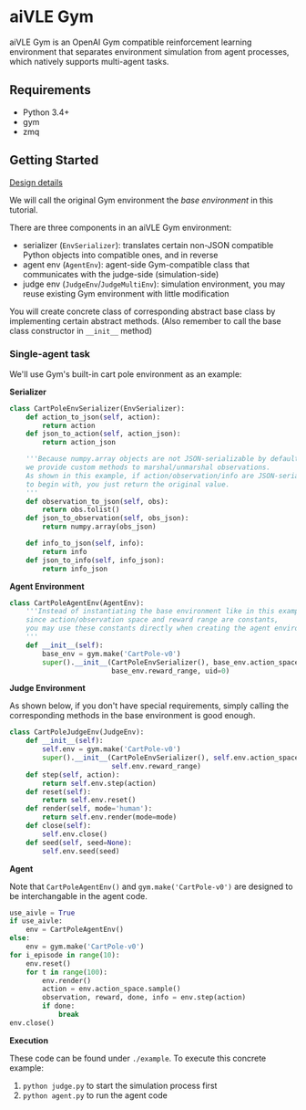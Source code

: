 # aiVLE Gym

aiVLE Gym is an OpenAI Gym compatible reinforcement learning environment that separates environment simulation from
agent processes, which natively supports multi-agent tasks.

## Requirements

- Python 3.4+
- gym
- zmq

## Getting Started

[Design details](https://pvzuww1vqx.larksuite.com/docs/docusSYdnLXZBojin39b8DGzKMT)

We will call the original Gym environment the *base environment* in this tutorial.

There are three components in an aiVLE Gym environment:
- serializer (`EnvSerializer`): translates certain non-JSON compatible Python objects into compatible ones, and in reverse
- agent env (`AgentEnv`): agent-side Gym-compatible class that communicates with the judge-side (simulation-side)
- judge env (`JudgeEnv`/`JudgeMultiEnv`): simulation environment, you may reuse existing Gym environment with little modification

You will create concrete class of corresponding abstract base class by implementing certain abstract methods. (Also
remember to call the base class constructor in `__init__` method)

### Single-agent task

We'll use Gym's built-in cart pole environment as an example:

**Serializer**
```python
class CartPoleEnvSerializer(EnvSerializer):
    def action_to_json(self, action):
        return action
    def json_to_action(self, action_json):
        return action_json

    '''Because numpy.array objects are not JSON-serializable by default,
    we provide custom methods to marshal/unmarshal observations.
    As shown in this example, if action/observation/info are JSON-serializable
    to begin with, you just return the original value.
    '''
    def observation_to_json(self, obs):
        return obs.tolist()
    def json_to_observation(self, obs_json):
        return numpy.array(obs_json)

    def info_to_json(self, info):
        return info
    def json_to_info(self, info_json):
        return info_json
```

**Agent Environment**
```python
class CartPoleAgentEnv(AgentEnv):
    '''Instead of instantiating the base environment like in this example,
    since action/observation space and reward range are constants,
    you may use these constants directly when creating the agent environment.
    '''
    def __init__(self):
        base_env = gym.make('CartPole-v0')
        super().__init__(CartPoleEnvSerializer(), base_env.action_space, base_env.observation_space,
                         base_env.reward_range, uid=0)
```

**Judge Environment**

As shown below, if you don't have special requirements, simply calling the corresponding methods in the base
environment is good enough.

```python
class CartPoleJudgeEnv(JudgeEnv):
    def __init__(self):
        self.env = gym.make('CartPole-v0')
        super().__init__(CartPoleEnvSerializer(), self.env.action_space, self.env.observation_space,
                         self.env.reward_range)
    def step(self, action):
        return self.env.step(action)
    def reset(self):
        return self.env.reset()
    def render(self, mode='human'):
        return self.env.render(mode=mode)
    def close(self):
        self.env.close()
    def seed(self, seed=None):
        self.env.seed(seed)
```

**Agent**

Note that `CartPoleAgentEnv()` and `gym.make('CartPole-v0')` are designed to be interchangable in the agent code.

```python
use_aivle = True
if use_aivle:
    env = CartPoleAgentEnv()
else:
    env = gym.make('CartPole-v0')
for i_episode in range(10):
    env.reset()
    for t in range(100):
        env.render()
        action = env.action_space.sample()
        observation, reward, done, info = env.step(action)
        if done:
            break
env.close()
```

**Execution**

These code can be found under `./example`. To execute this concrete example:
1. `python judge.py` to start the simulation process first
2. `python agent.py` to run the agent code
